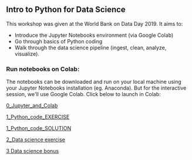 ## Intro to Python for Data Science

This workshop was given at the World Bank on Data Day 2019. It aims to:
 - Introduce the Jupyter Notebooks environment (via Google Colab)
 - Go through basics of Python coding
 - Walk through the data science pipeline (ingest, clean, analyze, visualize).
 
### Run notebooks on Colab:
 
The notebooks can be downloaded and run on your local machine using your Jupyter Notebooks installation (eg. Anaconda). But for the interactive session, we'll use Google Colab. Click below to launch in Colab:

[0_Jupyter_and_Colab](https://colab.research.google.com/github/worldbank/python-101/blob/master/notebooks/0_Jupyter_and_Colab.ipynb)

[1_Python_code_EXERCISE](https://colab.research.google.com/github/worldbank/python-101/blob/master/notebooks/1_Python_code_EXERCISE.ipynb)

[1_Python_code_SOLUTION](https://colab.research.google.com/github/worldbank/python-101/blob/master/notebooks/1_Python_code_SOLUTION.ipynb)

[2_Data science exercise](https://colab.research.google.com/github/worldbank/python-101/blob/master/notebooks/2_data_science_workflow.ipynb) 

[3 Data science bonus](https://colab.research.google.com/github.com/worldbank/python-101/blob/master/notebooks/2_data_science_workflow_life_sat_vs_gdp.ipynb ) 
